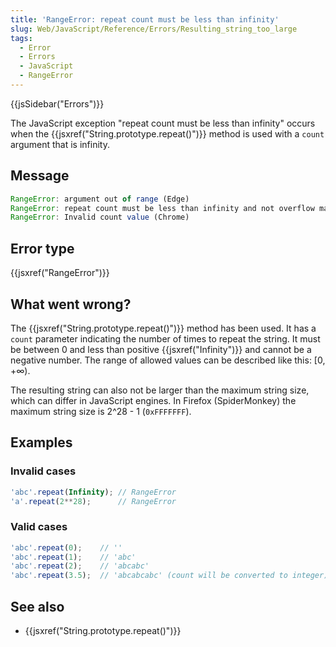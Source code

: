 ```yaml
---
title: 'RangeError: repeat count must be less than infinity'
slug: Web/JavaScript/Reference/Errors/Resulting_string_too_large
tags:
  - Error
  - Errors
  - JavaScript
  - RangeError
---
```

{{jsSidebar("Errors")}}

The JavaScript exception "repeat count must be less than infinity" occurs when
the {{jsxref("String.prototype.repeat()")}} method is used with a
`count` argument that is infinity.

## Message

```js
RangeError: argument out of range (Edge)
RangeError: repeat count must be less than infinity and not overflow maximum string size (Firefox)
RangeError: Invalid count value (Chrome)
```

## Error type

{{jsxref("RangeError")}}

## What went wrong?

The {{jsxref("String.prototype.repeat()")}} method has been used.
It has a `count` parameter indicating the number of times to repeat the string.
It must be between 0 and less than positive {{jsxref("Infinity")}} and
cannot be a negative number. The range of allowed values can be described like
this: \[0, +∞).

The resulting string can also not be larger than the maximum string size, which
can differ in JavaScript engines. In Firefox (SpiderMonkey) the maximum string
size is 2^28 - 1 (`0xFFFFFFF`).

## Examples

### Invalid cases

```js example-bad
'abc'.repeat(Infinity); // RangeError
'a'.repeat(2**28);      // RangeError
```

### Valid cases

```js example-good
'abc'.repeat(0);    // ''
'abc'.repeat(1);    // 'abc'
'abc'.repeat(2);    // 'abcabc'
'abc'.repeat(3.5);  // 'abcabcabc' (count will be converted to integer)
```

## See also

- {{jsxref("String.prototype.repeat()")}}
